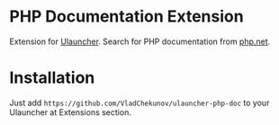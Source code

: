 # PHP Documentation Extension
Extension for [Ulauncher](https://ulauncher.io/). Search for PHP documentation from [php.net](https://www.php.net/docs.php).

# Installation
Just add `https://github.com/VladChekunov/ulauncher-php-doc` to your Ulauncher at Extensions section.